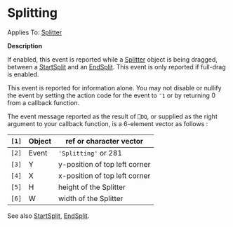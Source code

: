




<h1 class="heading"><span class="name">Splitting</span></h1>

Applies To: [Splitter](../a-z/splitter.md)


**Description**


If enabled, this event is reported while a [Splitter](../a-z/splitter.md) object is being dragged, between a [StartSplit](../a-z/startsplit.md) and an [EndSplit](../a-z/endsplit.md). This event is only reported if full-drag is enabled.


This event is reported for information alone. You may not disable or nullify the event by setting the action code for the event to `¯1` or by returning 0 from a callback function.


The event message reported as the result of `⎕DQ`, or supplied as the right argument to your callback function, is a 6-element vector as follows :


| `[1]` | Object | ref or character vector |
| --- | --- | ---  |
| `[2]` | Event | `'Splitting'` or 281 |
| `[3]` | Y | y-position of top left corner |
| `[4]` | X | x-position of top left corner |
| `[5]` | H | height of the Splitter |
| `[6]` | W | width of the Splitter |


See also [StartSplit](../a-z/startsplit.md), [EndSplit](../a-z/endsplit.md).



